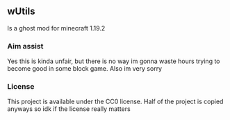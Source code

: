 ## wUtils

Is a ghost mod for minecraft 1.19.2

### Aim assist 

Yes this is kinda unfair, but there is no way im gonna waste hours trying to become good in some block game.
Also im very sorry

### License

This project is available under the CC0 license.
Half of the project is copied anyways so idk if the license really matters
